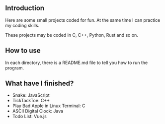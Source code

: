 ## Introduction

Here are some small projects coded for fun. At the same time I can practice my coding skills.

These projects may be coded in C, C++, Python, Rust and so on.

## How to use

In each directory, there is a README.md file to tell you how to run the program.

## What have I finished?
- Snake: JavaScript
- TickTackToe: C++
- Play Bad Apple in Linux Terminal: C
- ASCII Digital Clock: Java
- Todo List: Vue.js